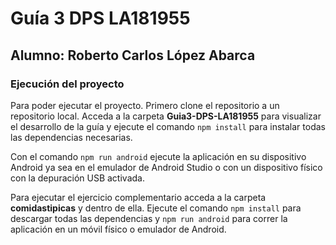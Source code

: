 # Guía 3 DPS LA181955

## Alumno: Roberto Carlos López Abarca

### Ejecución del proyecto

Para poder ejecutar el proyecto. Primero clone el repositorio a un repositorio local. Acceda a la carpeta **Guia3-DPS-LA181955**
para visualizar el desarrollo de la guía y ejecute el comando `npm install` para instalar todas las dependencias necesarias.

Con el comando `npm run android` ejecute la aplicación en su dispositivo Android ya sea en el emulador de Android Studio o con un dispositivo físico con la depuración USB activada.

Para ejecutar el ejercicio complementario acceda a la carpeta **comidastipicas** y dentro de ella. Ejecute el comando `npm install`
para descargar todas las dependencias y `npm run android` para correr la aplicación en un móvil físico o emulador de Android.